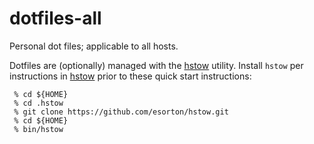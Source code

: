dotfiles-all
============

Personal dot files; applicable to all hosts.

Dotfiles are (optionally) managed with the
[hstow](https://github.com/esorton/hstow.git) utility.  Install `hstow` per
instructions in [hstow](https://github.com/esorton/hstow.git/README.md) prior
to these quick start instructions:

     % cd ${HOME}
     % cd .hstow
     % git clone https://github.com/esorton/hstow.git
     % cd ${HOME}
     % bin/hstow

